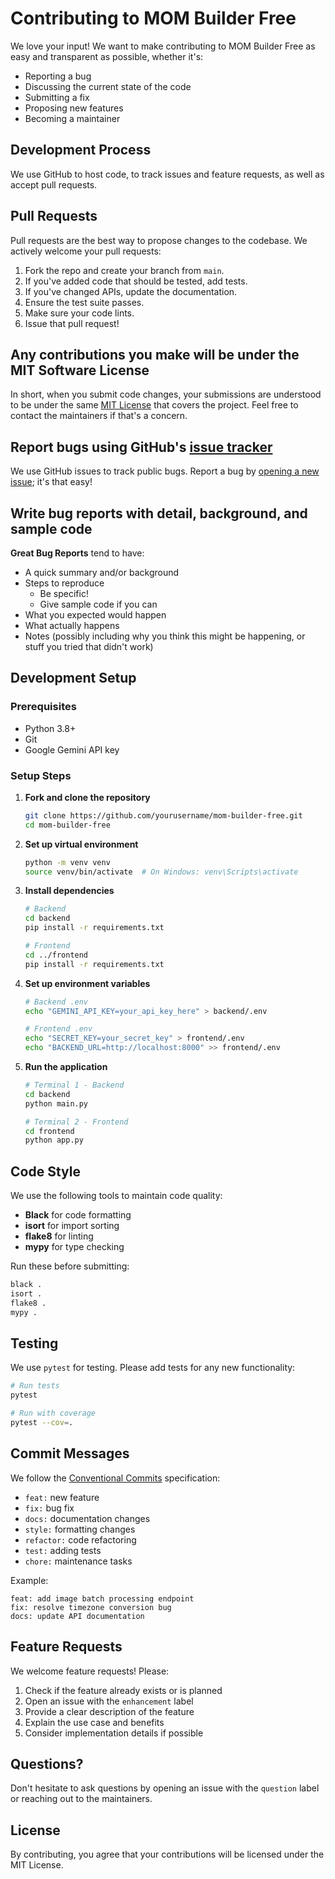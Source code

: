 # Contributing to MOM Builder Free

We love your input! We want to make contributing to MOM Builder Free as easy and transparent as possible, whether it's:

- Reporting a bug
- Discussing the current state of the code
- Submitting a fix
- Proposing new features
- Becoming a maintainer

## Development Process

We use GitHub to host code, to track issues and feature requests, as well as accept pull requests.

## Pull Requests

Pull requests are the best way to propose changes to the codebase. We actively welcome your pull requests:

1. Fork the repo and create your branch from `main`.
2. If you've added code that should be tested, add tests.
3. If you've changed APIs, update the documentation.
4. Ensure the test suite passes.
5. Make sure your code lints.
6. Issue that pull request!

## Any contributions you make will be under the MIT Software License

In short, when you submit code changes, your submissions are understood to be under the same [MIT License](http://choosealicense.com/licenses/mit/) that covers the project. Feel free to contact the maintainers if that's a concern.

## Report bugs using GitHub's [issue tracker](https://github.com/yourusername/mom-builder-free/issues)

We use GitHub issues to track public bugs. Report a bug by [opening a new issue](https://github.com/yourusername/mom-builder-free/issues/new); it's that easy!

## Write bug reports with detail, background, and sample code

**Great Bug Reports** tend to have:

- A quick summary and/or background
- Steps to reproduce
  - Be specific!
  - Give sample code if you can
- What you expected would happen
- What actually happens
- Notes (possibly including why you think this might be happening, or stuff you tried that didn't work)

## Development Setup

### Prerequisites
- Python 3.8+
- Git
- Google Gemini API key

### Setup Steps

1. **Fork and clone the repository**
   ```bash
   git clone https://github.com/yourusername/mom-builder-free.git
   cd mom-builder-free
   ```

2. **Set up virtual environment**
   ```bash
   python -m venv venv
   source venv/bin/activate  # On Windows: venv\Scripts\activate
   ```

3. **Install dependencies**
   ```bash
   # Backend
   cd backend
   pip install -r requirements.txt
   
   # Frontend
   cd ../frontend
   pip install -r requirements.txt
   ```

4. **Set up environment variables**
   ```bash
   # Backend .env
   echo "GEMINI_API_KEY=your_api_key_here" > backend/.env
   
   # Frontend .env
   echo "SECRET_KEY=your_secret_key" > frontend/.env
   echo "BACKEND_URL=http://localhost:8000" >> frontend/.env
   ```

5. **Run the application**
   ```bash
   # Terminal 1 - Backend
   cd backend
   python main.py
   
   # Terminal 2 - Frontend
   cd frontend
   python app.py
   ```

## Code Style

We use the following tools to maintain code quality:

- **Black** for code formatting
- **isort** for import sorting
- **flake8** for linting
- **mypy** for type checking

Run these before submitting:
```bash
black .
isort .
flake8 .
mypy .
```

## Testing

We use `pytest` for testing. Please add tests for any new functionality:

```bash
# Run tests
pytest

# Run with coverage
pytest --cov=.
```

## Commit Messages

We follow the [Conventional Commits](https://www.conventionalcommits.org/) specification:

- `feat:` new feature
- `fix:` bug fix
- `docs:` documentation changes
- `style:` formatting changes
- `refactor:` code refactoring
- `test:` adding tests
- `chore:` maintenance tasks

Example:
```
feat: add image batch processing endpoint
fix: resolve timezone conversion bug
docs: update API documentation
```

## Feature Requests

We welcome feature requests! Please:

1. Check if the feature already exists or is planned
2. Open an issue with the `enhancement` label
3. Provide a clear description of the feature
4. Explain the use case and benefits
5. Consider implementation details if possible

## Questions?

Don't hesitate to ask questions by opening an issue with the `question` label or reaching out to the maintainers.

## License

By contributing, you agree that your contributions will be licensed under the MIT License.
